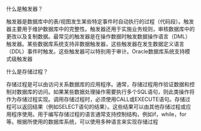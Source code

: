 什么是触发器？

触发器是数据库中的表/视图发生某些特定事件时自动执行的过程（代码段）。触发器主要用于维护数据库中的完整性。触发器还用于实施业务规则，审核数据库中的更改以及复制数据。最常见的触发器是在操作数据时触发数据操作语言（DML）触发器。某些数据库系统支持非数据触发器，这些触发器在发生数据定义语言（DDL）事件时触发。这些触发器可以特别用于审计。Oracle数据库系统支持模式级触发器

什么是存储过程？

存储过程是可以由访问关系数据库的应用程序。通常，存储过程用作验证数据和控制对数据库的访问。如果某些数据处理操作需要执行多个SQL语句，则此类操作将作为存储过程实现。调用存储过程时，必须使用CALL或EXECUTE语句。存储过程可以返回结果（例如SELECT语句的结果）。这些结果可以由其他存储过程或应用程序使用。用于编写存储过程的语言通常支持控制结构，例如if，while，for等。根据所使用的数据库系统，可以使用多种语言来实现存储过程
